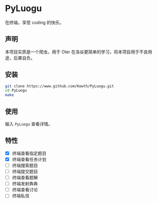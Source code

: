 # PyLuogu

在终端，享受 coding 的快乐。

## 声明

本项目实质是一个爬虫，用于 OIer 在洛谷更简单的学习，将本项目用于不良用途，后果自负。

## 安装

```bash
git clone https://www.github.com/Kewth/PyLuogu.git
cd PyLuogu
make
```

## 使用

输入 `PyLuogu` 查看详情。

## 特性

- [x] 终端查看指定题目
- [x] 终端查看任务计划
- [ ] 终端搜索题目
- [ ] 终端提交题目
- [ ] 终端查看题解
- [ ] 终端发射犇犇
- [ ] 终端查看讨论
- [ ] 终端私信
